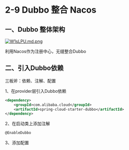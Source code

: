 # 2-9 Dubbo 整合 Nacos


## 一、Dubbo 整体架构
[![W1sLPU.md.png](https://z3.ax1x.com/2021/07/17/W1sLPU.md.png)](https://imgtu.com/i/W1sLPU)

利用Nacos作为注册中心，无缝整合Dubbo

## 二、引入Dubbo依赖

三板斧：依赖、注解、配置

1、在provider层引入Dubbo依赖
```xml
<dependency>
    <groupId>com.alibaba.cloud</groupId>
    <artifactId>spring-cloud-starter-dubbo</artifactId>
</dependency>
```

2、在启动类上添加注解
```javascript
@EnableDubbo
```

3、添加配置
<comment/>
<ad/>